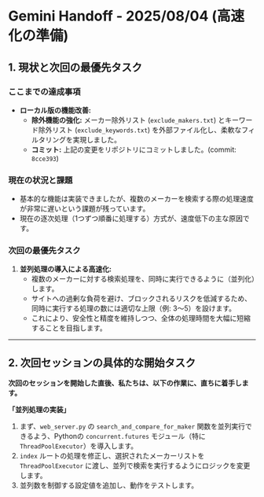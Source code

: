 # Gemini Handoff - 2025/08/04 (高速化の準備)

## 1. 現状と次回の最優先タスク

### ここまでの達成事項
*   **ローカル版の機能改善:**
    *   **除外機能の強化:** メーカー除外リスト (`exclude_makers.txt`) とキーワード除外リスト (`exclude_keywords.txt`) を外部ファイル化し、柔軟なフィルタリングを実現しました。
    *   **コミット:** 上記の変更をリポジトリにコミットしました。(commit: `8cce393`)

### 現在の状況と課題
*   基本的な機能は実装できましたが、複数のメーカーを検索する際の処理速度が非常に遅いという課題が残っています。
*   現在の逐次処理（1つずつ順番に処理する）方式が、速度低下の主な原因です。

### 次回の最優先タスク
1.  **並列処理の導入による高速化:**
    *   複数のメーカーに対する検索処理を、同時に実行できるように（並列化）します。
    *   サイトへの過剰な負荷を避け、ブロックされるリスクを低減するため、同時に実行する処理の数には適切な上限（例: 3〜5）を設けます。
    *   これにより、安全性と精度を維持しつつ、全体の処理時間を大幅に短縮することを目指します。

---

## 2. 次回セッションの具体的な開始タスク

**次回のセッションを開始した直後、私たちは、以下の作業に、直ちに着手します。**

**「並列処理の実装」**

1.  まず、`web_server.py` の `search_and_compare_for_maker` 関数を並列実行できるよう、Pythonの `concurrent.futures` モジュール（特に `ThreadPoolExecutor`）を導入します。
2.  `index` ルートの処理を修正し、選択されたメーカーリストを `ThreadPoolExecutor` に渡し、並列で検索を実行するようにロジックを変更します。
3.  並列数を制御する設定値を追加し、動作をテストします。
